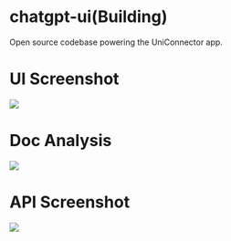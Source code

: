 # chatgpt-ui(Building)
Open source codebase powering the UniConnector app.

# UI Screenshot
![](https://github.com/uniconnector/chatgpt-ui/blob/main/screenshot.png)

# Doc Analysis
![](https://github.com/uniconnector/chatgpt-ui/blob/main/doc%20screenshot.png)

# API Screenshot
![](https://github.com/uniconnector/chatgpt-ui/blob/main/api%20screenshot.png)
